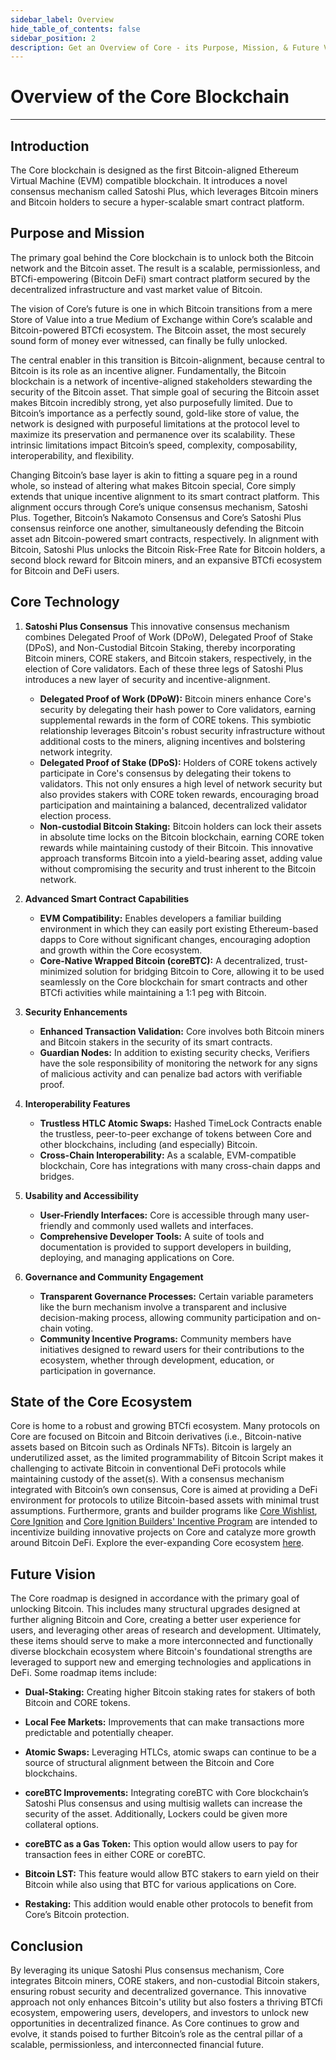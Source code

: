 ```yaml
---
sidebar_label: Overview
hide_table_of_contents: false
sidebar_position: 2
description: Get an Overview of Core - its Purpose, Mission, & Future Vision
---
```


# Overview of the Core Blockchain
---

## Introduction
The Core blockchain is designed as the first Bitcoin-aligned Ethereum Virtual Machine (EVM) compatible blockchain. It introduces a novel consensus mechanism called Satoshi Plus, which leverages Bitcoin miners and Bitcoin holders to secure a hyper-scalable smart contract platform. 

## Purpose and Mission
The primary goal behind the Core blockchain is to unlock both the Bitcoin network and the Bitcoin asset. The result is a scalable, permissionless, and BTCfi-empowering (Bitcoin DeFi) smart contract platform secured by the decentralized infrastructure and vast market value of Bitcoin. 

The vision of Core’s future is one in which Bitcoin transitions from a mere Store of Value into a true Medium of Exchange within Core’s scalable and Bitcoin-powered BTCfi ecosystem. The Bitcoin asset, the most securely sound form of money ever witnessed, can finally be fully unlocked. 

The central enabler in this transition is Bitcoin-alignment, because central to Bitcoin is its role as an incentive aligner. Fundamentally, the Bitcoin blockchain is a network of incentive-aligned stakeholders stewarding the security of the Bitcoin asset. That simple goal of securing the Bitcoin asset makes Bitcoin incredibly strong, yet also purposefully limited. Due to Bitcoin’s importance as a perfectly sound, gold-like store of value, the network is designed with purposeful limitations at the protocol level to maximize its preservation and permanence over its scalability. These intrinsic limitations impact Bitcoin’s speed, complexity, composability, interoperability, and flexibility. 

Changing Bitcoin’s base layer is akin to fitting a square peg in a round whole, so instead of altering what makes Bitcoin special, Core simply extends that unique incentive alignment to its smart contract platform. This alignment occurs through Core’s unique consensus mechanism, Satoshi Plus. Together, Bitcoin’s Nakamoto Consensus and Core’s Satoshi Plus consensus reinforce one another, simultaneously defending the Bitcoin asset adn Bitcoin-powered smart contracts, respectively. 
In alignment with Bitcoin, Satoshi Plus unlocks the Bitcoin Risk-Free Rate for Bitcoin holders, a second block reward for Bitcoin miners, and an expansive BTCfi ecosystem for Bitcoin and DeFi users. 

## Core Technology

1. **Satoshi Plus Consensus**
This innovative consensus mechanism combines Delegated Proof of Work (DPoW), Delegated Proof of Stake (DPoS), and Non-Custodial Bitcoin Staking, thereby incorporating Bitcoin miners, CORE stakers, and Bitcoin stakers, respectively, in the election of Core validators. Each of these three legs of Satoshi Plus introduces a new layer of security and incentive-alignment. 
    * **Delegated Proof of Work (DPoW):** Bitcoin miners enhance Core's security by delegating their hash power to Core validators, earning supplemental rewards in the form of CORE tokens. This symbiotic relationship leverages Bitcoin's robust security infrastructure without additional costs to the miners, aligning incentives and bolstering network integrity.
    * **Delegated Proof of Stake (DPoS):** Holders of CORE tokens actively participate in Core's consensus by delegating their tokens to validators. This not only ensures a high level of network security but also provides stakers with CORE token rewards, encouraging broad participation and maintaining a balanced, decentralized validator election process.
    * **Non-custodial Bitcoin Staking:** Bitcoin holders can lock their assets in absolute time locks on the Bitcoin blockchain, earning CORE token rewards while maintaining custody of their Bitcoin. This innovative approach transforms Bitcoin into a yield-bearing asset, adding value without compromising the security and trust inherent to the Bitcoin network.

2. **Advanced Smart Contract Capabilities**
    * **EVM Compatibility:** Enables developers a familiar building environment in which they can easily port existing Ethereum-based dapps to Core without significant changes, encouraging adoption and growth within the Core ecosystem.
    * **Core-Native Wrapped Bitcoin (coreBTC):** A decentralized, trust-minimized solution for bridging Bitcoin to Core, allowing it to be used seamlessly on the Core blockchain for smart contracts and other BTCfi activities while maintaining a 1:1 peg with Bitcoin.

3. **Security Enhancements**
    * **Enhanced Transaction Validation:** Core involves both Bitcoin miners and Bitcoin stakers in the security of its smart contracts.
    * **Guardian Nodes:** In addition to existing security checks, Verifiers have the sole responsibility of monitoring the network for any signs of malicious activity and can penalize bad actors with verifiable proof.

4. **Interoperability Features**
    * **Trustless HTLC Atomic Swaps:** Hashed TimeLock Contracts enable the trustless, peer-to-peer exchange of tokens between Core and other blockchains, including (and especially) Bitcoin.
    * **Cross-Chain Interoperability:** As a scalable, EVM-compatible blockchain, Core has integrations with many cross-chain dapps and bridges.

5. **Usability and Accessibility**
    * **User-Friendly Interfaces:** Core is accessible through many user-friendly and commonly used wallets and interfaces.
    * **Comprehensive Developer Tools:** A suite of tools and documentation is provided to support developers in building, deploying, and managing applications on Core.

6. **Governance and Community Engagement**
    * **Transparent Governance Processes:** Certain variable parameters like the burn mechanism involve a transparent and inclusive decision-making process, allowing community participation and on-chain voting. 
    * **Community Incentive Programs:** Community members have initiatives designed to reward users for their contributions to the ecosystem, whether through development, education, or participation in governance.


## State of the Core Ecosystem
Core is home to a robust and growing BTCfi ecosystem. Many protocols on Core are focused on Bitcoin and Bitcoin derivatives (i.e., Bitcoin-native assets based on Bitcoin such as Ordinals NFTs). Bitcoin is largely an underutilized asset, as the limited programmability of Bitcoin Script makes it challenging to activate Bitcoin in conventional DeFi protocols while maintaining custody of the asset(s). With a consensus mechanism integrated with Bitcoin’s own consensus, Core is aimed at providing a DeFi environment for protocols to utilize Bitcoin-based assets with minimal trust assumptions. Furthermore, grants and builder programs like [Core Wishlist](https://github.com/coredao-org/core-community-contributions/blob/main/Core-Wishlist.md), [Core Ignition](https://ignition.coredao.org/) and [Core Ignition Builders' Incentive Program](https://coredao.org/initiatives/incentiveprogram) are intended to incentivize building innovative projects on Core and catalyze more growth around Bitcoin DeFi. Explore the ever-expanding Core ecosystem [here](https://coredao.org/explore/ecosystem).


## Future Vision
The Core roadmap is designed in accordance with the primary goal of unlocking Bitcoin. This includes many structural upgrades designed at further aligning Bitcoin and Core, creating a better user experience for users, and leveraging other areas of research and development. Ultimately, these items should serve to make a more interconnected and functionally diverse blockchain ecosystem where Bitcoin's foundational strengths are leveraged to support new and emerging technologies and applications in DeFi. Some roadmap items include:

* **Dual-Staking:** Creating higher Bitcoin staking rates for stakers of both Bitcoin and CORE tokens.

* **Local Fee Markets:** Improvements that can make transactions more predictable and potentially cheaper.

* **Atomic Swaps:** Leveraging HTLCs, atomic swaps can continue to be a source of structural alignment between the Bitcoin and Core blockchains.
* **coreBTC Improvements:** Integrating coreBTC with Core blockchain’s Satoshi Plus consensus and using multisig wallets can increase the security of the asset. Additionally, Lockers could be given more collateral options. 

* **coreBTC as a Gas Token:** This option would allow users to pay for transaction fees in either CORE or coreBTC.

* **Bitcoin LST:** This feature would allow BTC stakers to earn yield on their Bitcoin while also using that BTC for various applications on Core.

* **Restaking:** This addition would enable other protocols to benefit from Core’s Bitcoin protection.


## Conclusion
By leveraging its unique Satoshi Plus consensus mechanism, Core integrates Bitcoin miners, CORE stakers, and non-custodial Bitcoin stakers, ensuring robust security and decentralized governance. This innovative approach not only enhances Bitcoin's utility but also fosters a thriving BTCfi ecosystem, empowering users, developers, and investors to unlock new opportunities in decentralized finance. As Core continues to grow and evolve, it stands poised to further Bitcoin’s role as the central pillar of a scalable, permissionless, and interconnected financial future.
